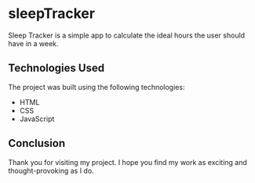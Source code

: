 # sleepTracker
 Sleep Tracker is a simple app to calculate the ideal hours the user should have in a week.


## Technologies Used
The project was built using the following technologies:
- HTML
- CSS
- JavaScript


## Conclusion
Thank you for visiting my project. I hope you find my work as exciting and thought-provoking as I do.